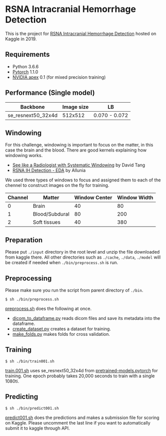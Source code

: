 # RSNA Intracranial Hemorrhage Detection

This is the project for [RSNA Intracranial Hemorrhage Detection](https://www.kaggle.com/c/rsna-intracranial-hemorrhage-detection) hosted on Kaggle in 2019.


## Requirements

- Python 3.6.6
- [Pytorch](https://pytorch.org/) 1.1.0
- [NVIDIA apex](https://github.com/NVIDIA/apex) 0.1 (for mixed precision training)


## Performance (Single model)

| Backbone | Image size | LB |
----|----|----
| se\_resnext50\_32x4d | 512x512 | 0.070 - 0.072 |


## Windowing

For this challenge, windowing is important to focus on the matter, in this case the brain and the blood. There are good kernels explaining how windowing works.

- [See like a Radiologist with Systematic Windowing](https://www.kaggle.com/dcstang/see-like-a-radiologist-with-systematic-windowing) by David Tang
- [RSNA IH Detection - EDA](https://www.kaggle.com/allunia/rsna-ih-detection-eda) by Allunia

We used three types of windows to focus and assigned them to each of the chennel to construct images on the fly for training.

| Channel | Matter | Window Center | Window Width |
----------|--------|---------------|---------------
| 0 | Brain | 40 | 80 |
| 1 | Blood/Subdural | 80 | 200 |
| 2 | Soft tissues | 40 | 380 |


## Preparation

Please put `./input` directory in the root level and unzip the file downloaded from kaggle there. All other directories such as `./cache`, `./data`, `./model` will be created if needed when `./bin/preprocess.sh` is run.


## Preprocessing

Please make sure you run the script from parent directory of `./bin`.

~~~
$ sh ./bin/preprocess.sh
~~~

[preprocess.sh](https://github.com/appian42/kaggle-rsna-intracranial-hemorrhage/blob/master/bin/preprocess.sh) does the following at once.

- [dicom_to_dataframe.py](https://github.com/appian42/kaggle-rsna-intracranial-hemorrhage/blob/master/src/preprocess/dicom_to_dataframe.py) reads dicom files and save its metadata into the dataframe. 
- [create_dataset.py](https://github.com/appian42/kaggle-rsna-intracranial-hemorrhage/blob/master/src/preprocess/create_dataset.py) creates a dataset for training.
- [make_folds.py](https://github.com/appian42/kaggle-rsna-intracranial-hemorrhage/blob/master/src/preprocess/make_folds.py) makes folds for cross validation. 


## Training

~~~
$ sh ./bin/train001.sh
~~~

[train.001.sh](https://github.com/appian42/kaggle-rsna-intracranial-hemorrhage/blob/master/bin/train001.sh) uses se\_resnext50\_32x4d from [pretrained-models.pytorch](https://github.com/Cadene/pretrained-models.pytorch) for training. 
One epoch probably takes 20,000 seconds to train with a single 1080ti.


## Predicting

~~~
$ sh ./bin/predict001.sh
~~~

[predict001.sh](https://github.com/appian42/kaggle-rsna-intracranial-hemorrhage/blob/master/bin/predict001.sh) does the predictions and makes a submission file for scoring on Kaggle. Please uncomment the last line if you want to automatically submit it to kaggle through API.


